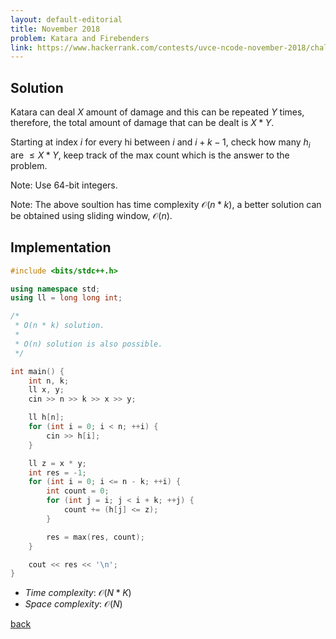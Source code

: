 ```yaml
---
layout: default-editorial
title: November 2018
problem: Katara and Firebenders
link: https://www.hackerrank.com/contests/uvce-ncode-november-2018/challenges/katara-and-firebenders 
---
```


## Solution 

Katara can deal $X$ amount of damage and this can be repeated $Y$ times, therefore, the total amount of damage that can be dealt is $X * Y$.

Starting at index $i$ for every hi between $i$ and $i + k - 1$, 
check how many $h_i$ are $\le X * Y$, keep track of the max count which is the answer to the problem.

Note: Use 64-bit integers. 

Note: The above soultion has time complexity $\mathcal{O}(n * k)$, a better solution can be obtained using sliding window, 
$\mathcal{O}(n)$.

## Implementation

```cpp
#include <bits/stdc++.h>

using namespace std;
using ll = long long int;

/* 
 * O(n * k) solution.
 *
 * O(n) solution is also possible.
 */

int main() {
    int n, k;
    ll x, y;
    cin >> n >> k >> x >> y;

    ll h[n];
    for (int i = 0; i < n; ++i) {
        cin >> h[i];
    }

    ll z = x * y;
    int res = -1;
    for (int i = 0; i <= n - k; ++i) {
        int count = 0;
        for (int j = i; j < i + k; ++j) {
            count += (h[j] <= z);
        }

        res = max(res, count);
    }

    cout << res << '\n';
}
```

* _Time complexity_: $\mathcal{O}(N * K)$
* _Space complexity_: $\mathcal{O}(N)$

[back](./index.html)

